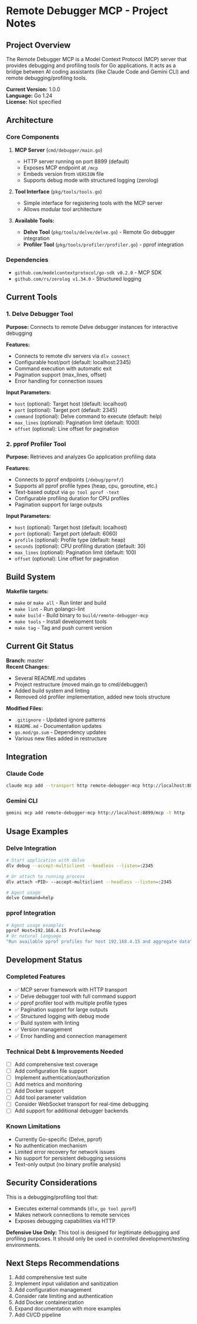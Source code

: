 # Remote Debugger MCP - Project Notes

## Project Overview

The Remote Debugger MCP is a Model Context Protocol (MCP) server that provides debugging and profiling tools for Go applications. It acts as a bridge between AI coding assistants (like Claude Code and Gemini CLI) and remote debugging/profiling tools.

**Current Version:** 1.0.0  
**Language:** Go 1.24  
**License:** Not specified

## Architecture

### Core Components

1. **MCP Server** (`cmd/debugger/main.go`)
   - HTTP server running on port 8899 (default)
   - Exposes MCP endpoint at `/mcp`
   - Embeds version from `VERSION` file
   - Supports debug mode with structured logging (zerolog)

2. **Tool Interface** (`pkg/tools/tools.go`)
   - Simple interface for registering tools with the MCP server
   - Allows modular tool architecture

3. **Available Tools:**
   - **Delve Tool** (`pkg/tools/delve/delve.go`) - Remote Go debugger integration
   - **Profiler Tool** (`pkg/tools/profiler/profiler.go`) - pprof integration

### Dependencies

- `github.com/modelcontextprotocol/go-sdk v0.2.0` - MCP SDK
- `github.com/rs/zerolog v1.34.0` - Structured logging

## Current Tools

### 1. Delve Debugger Tool

**Purpose:** Connects to remote Delve debugger instances for interactive debugging

**Features:**
- Connects to remote dlv servers via `dlv connect`
- Configurable host/port (default: localhost:2345)  
- Command execution with automatic exit
- Pagination support (max_lines, offset)
- Error handling for connection issues

**Input Parameters:**
- `host` (optional): Target host (default: localhost)
- `port` (optional): Target port (default: 2345)
- `command` (optional): Delve command to execute (default: help)
- `max_lines` (optional): Pagination limit (default: 1000)
- `offset` (optional): Line offset for pagination

### 2. pprof Profiler Tool

**Purpose:** Retrieves and analyzes Go application profiling data

**Features:**
- Connects to pprof endpoints (`/debug/pprof/`)
- Supports all pprof profile types (heap, cpu, goroutine, etc.)
- Text-based output via `go tool pprof -text`
- Configurable profiling duration for CPU profiles
- Pagination support for large outputs

**Input Parameters:**
- `host` (optional): Target host (default: localhost)
- `port` (optional): Target port (default: 6060)
- `profile` (optional): Profile type (default: heap)
- `seconds` (optional): CPU profiling duration (default: 30)
- `max_lines` (optional): Pagination limit (default: 100)
- `offset` (optional): Line offset for pagination

## Build System

**Makefile targets:**
- `make` or `make all` - Run linter and build
- `make lint` - Run golangci-lint
- `make build` - Build binary to `build/remote-debugger-mcp`
- `make tools` - Install development tools
- `make tag` - Tag and push current version

## Current Git Status

**Branch:** master  
**Recent Changes:**
- Several README.md updates
- Project restructure (moved main.go to cmd/debugger/)
- Added build system and linting
- Removed old profiler implementation, added new tools structure

**Modified Files:**
- `.gitignore` - Updated ignore patterns
- `README.md` - Documentation updates  
- `go.mod/go.sum` - Dependency updates
- Various new files added in restructure

## Integration

### Claude Code
```bash
claude mcp add --transport http remote-debugger-mcp http://localhost:8899/mcp
```

### Gemini CLI
```bash
gemini mcp add remote-debugger-mcp http://localhost:8899/mcp -t http
```

## Usage Examples

### Delve Integration
```bash
# Start application with delve
dlv debug --accept-multiclient --headless --listen=:2345

# Or attach to running process
dlv attach <PID> --accept-multiclient --headless --listen=:2345

# Agent usage
delve Command=help
```

### pprof Integration
```bash
# Agent usage examples
pprof Host=192.168.4.15 Profile=heap
# Or natural language
"Run available pprof profiles for host 192.168.4.15 and aggregate data"
```

## Development Status

### Completed Features
- ✅ MCP server framework with HTTP transport
- ✅ Delve debugger tool with full command support
- ✅ pprof profiler tool with multiple profile types
- ✅ Pagination support for large outputs
- ✅ Structured logging with debug mode
- ✅ Build system with linting
- ✅ Version management
- ✅ Error handling and connection management

### Technical Debt & Improvements Needed
- [ ] Add comprehensive test coverage
- [ ] Add configuration file support
- [ ] Implement authentication/authorization
- [ ] Add metrics and monitoring
- [ ] Add Docker support
- [ ] Add tool parameter validation
- [ ] Consider WebSocket transport for real-time debugging
- [ ] Add support for additional debugger backends

### Known Limitations
- Currently Go-specific (Delve, pprof)
- No authentication mechanism
- Limited error recovery for network issues
- No support for persistent debugging sessions
- Text-only output (no binary profile analysis)

## Security Considerations

This is a debugging/profiling tool that:
- Executes external commands (`dlv`, `go tool pprof`)
- Makes network connections to remote services  
- Exposes debugging capabilities via HTTP

**Defensive Use Only:** This tool is designed for legitimate debugging and profiling purposes. It should only be used in controlled development/testing environments.

## Next Steps Recommendations

1. Add comprehensive test suite
2. Implement input validation and sanitization
3. Add configuration management
4. Consider rate limiting and authentication
5. Add Docker containerization
6. Expand documentation with more examples
7. Add CI/CD pipeline